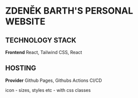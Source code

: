 # ZDENĚK BARTH'S PERSONAL WEBSITE

## TECHNOLOGY STACK

**Frontend** React, Tailwind CSS, React

## HOSTING

**Provider** Github Pages, Githubs Actions Cl/CD

icon - sizes, styles etc - with css classes
